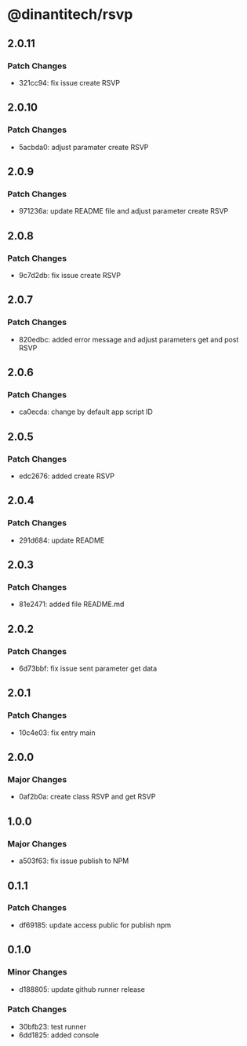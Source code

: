 # @dinantitech/rsvp

## 2.0.11

### Patch Changes

- 321cc94: fix issue create RSVP

## 2.0.10

### Patch Changes

- 5acbda0: adjust paramater create RSVP

## 2.0.9

### Patch Changes

- 971236a: update README file and adjust parameter create RSVP

## 2.0.8

### Patch Changes

- 9c7d2db: fix issue create RSVP

## 2.0.7

### Patch Changes

- 820edbc: added error message and adjust parameters get and post RSVP

## 2.0.6

### Patch Changes

- ca0ecda: change by default app script ID

## 2.0.5

### Patch Changes

- edc2676: added create RSVP

## 2.0.4

### Patch Changes

- 291d684: update README

## 2.0.3

### Patch Changes

- 81e2471: added file README.md

## 2.0.2

### Patch Changes

- 6d73bbf: fix issue sent parameter get data

## 2.0.1

### Patch Changes

- 10c4e03: fix entry main

## 2.0.0

### Major Changes

- 0af2b0a: create class RSVP and get RSVP

## 1.0.0

### Major Changes

- a503f63: fix issue publish to NPM

## 0.1.1

### Patch Changes

- df69185: update access public for publish npm

## 0.1.0

### Minor Changes

- d188805: update github runner release

### Patch Changes

- 30bfb23: test runner
- 6dd1825: added console
